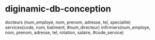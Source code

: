 # diginamic-db-conception

docteurs (num_employe, nom, prenom, adresse, tel, specialite)
services(code, nom, batiment, #num_directeur)
infirmiers(num_employe, nom, prenom, adresse, tel, rotation, salaire, #code_service)
